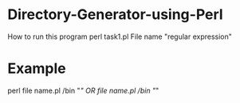 # Directory-Generator-using-Perl
How to run this program 
perl task1.pl File name "regular expression"
# Example 
perl file name.pl /bin "*" OR  file name.pl /bin "*"
